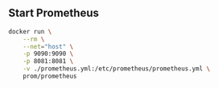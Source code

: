 
## Start Prometheus

```sh
docker run \
    --rm \
    --net="host" \
    -p 9090:9090 \
    -p 8081:8081 \
    -v ./prometheus.yml:/etc/prometheus/prometheus.yml \
    prom/prometheus
```
